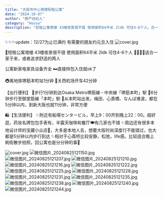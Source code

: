 ```yaml
---
title: "大阪市中心塔楼短租公寓"
date: "2024-10-07"
author: "房产经纪人"
category: "House"
description: "短租公寓塔楼 43楼夜景很不错 使用面积64平米 2ldk 可住4-6个人。合一家子来，或者追求舒适的两人，拎包入住，近地铁站"
---
```



✨✨✨update：12/27为止已满约 有需要的朋友约元旦入住
![cover.jpg](./cover.jpg)


🌃短租公寓塔楼 43楼夜景很不错 使用面积64平米 2ldk 可住4-6个人
👨‍👩‍👧‍👦适合一家子来，或者追求舒适的两人

公寓新家电家具设备齐全
🛏直接拎包入住就ok了

🚇离地铁堺筋本町站1分钟
🚗关西机场开车42分钟

【出行便利】
🌟步行1分钟到达Osaka Metro堺筋線・中央線「堺筋本町」駅
🌟6分钟步行至御堂筋線「本町」駅
🌟从本町站出发，梅田、心斎橋、なんば难波，都在5分钟以内，到新大阪也就11分钟，非常方便

🛍【生活便利】
✨附近有船場センタービル，早上9：00开到晚上22：00。超好逛，药妆名牌包包手表有，半露天咖啡和餐厅🍽有几家也不错
✨周边还有很多本地设计师的宝藏小众店🎁，大多是本地人去，想要大阪时尚深度行不能错过，也大都是5分钟以内步行到达
✨相对于心斋桥比较安静，松弛，life感。比较适合晚上刷街散步拍照，回公寓也是分分钟的事🌃



![cover.jpg](./cover.jpg)
![微信图片_20240825121150.jpg](./微信图片_20240825121150.jpg)
![微信图片_20240825121207.jpg](./微信图片_20240825121207.jpg)
![微信图片_20240825121210.jpg](./微信图片_20240825121210.jpg)
![微信图片_20240825121216.jpg](./微信图片_20240825121216.jpg)
![微信图片_20240825121222.jpg](./微信图片_20240825121222.jpg)
![微信图片_20240825121225.jpg](./微信图片_20240825121225.jpg)
![微信图片_20240825121228.jpg](./微信图片_20240825121228.jpg)
![微信图片_20240825121231.jpg](./微信图片_20240825121231.jpg)
![微信图片_20240825121235.jpg](./微信图片_20240825121235.jpg)
![微信图片_20240825121238.jpg](./微信图片_20240825121238.jpg)
![微信图片_20240825121240.jpg](./微信图片_20240825121240.jpg)
![微信图片_20240825121244.jpg](./微信图片_20240825121244.jpg)

